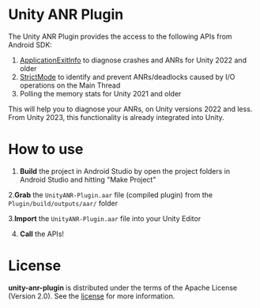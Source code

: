 # Unity ANR Plugin

The Unity ANR Plugin provides the access to the following APIs from Android SDK:

1. [ApplicationExitInfo](https://developer.android.com/reference/android/app/ApplicationExitInfo) to diagnose crashes and ANRs for Unity 2022 and older
2. [StrictMode](https://developer.android.com/topic/performance/vitals/anr#strict_mode) to identify and prevent ANRs/deadlocks caused by I/O operations on the Main Thread
3. Polling the memory stats for Unity 2021 and older

This will help you to diagnose your ANRs, on Unity versions 2022 and less. From Unity 2023, this functionality is already integrated into Unity.

# How to use
1. **Build** the project in Android Studio by open the project folders in Android Studio and hitting "Make Project"

2.**Grab** the `UnityANR-Plugin.aar` file (compiled plugin) from the `Plugin/build/outputs/aar/` folder

3.**Import** the `UnityANR-Plugin.aar` file into your Unity Editor

4. **Call** the APIs!

# License
**unity-anr-plugin** is distributed under the terms of the Apache License (Version 2.0). See the
[license](LICENSE) for more information.
